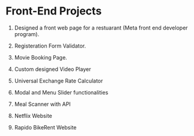 # Front-End Projects 

1. Designed a front web page for a restuarant (Meta front end developer program).

2. Registeration Form Validator. 

3. Movie Booking Page.

4. Custom designed Video Player

5. Universal Exchange Rate Calculator

6. Modal and Menu Slider functionalities 

7. Meal Scanner with API

8. Netflix Website

9. Rapido BikeRent Website
